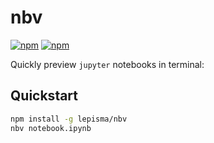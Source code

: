# nbv

[![npm](https://img.shields.io/npm/v/nbv.svg?style=flat-square)](https://www.npmjs.com/package/nbv)
[![npm](https://img.shields.io/npm/l/nbv.svg?style=flat-square)](https://www.npmjs.com/package/nbv)

Quickly preview `jupyter` notebooks in terminal:

## Quickstart

```bash
npm install -g lepisma/nbv
nbv notebook.ipynb
```
